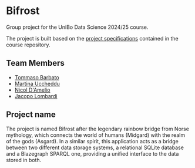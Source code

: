 # Bifrost

Group project for the UniBo Data Science 2024/25 course.

The project is built based on the [project specifications](https://github.com/comp-data/2024-2025/blob/main/docs/project/README.md)
contained in the course repository.

## Team Members
- [Tommaso Barbato](https://github.com/epistrephein)
- [Martina Uccheddu](https://github.com/martinaucch)
- [Nicol D'Amelio](https://github.com/nicoldamelio)
- [Jacopo Lombardi](https://github.com/orboboro)

## Project name
The project is named Bifrost after the legendary rainbow bridge from Norse
mythology, which connects the world of humans (Midgard) with the realm of the
gods (Asgard). In a similar spirit, this application acts as a bridge between
two different data storage systems, a relational SQLite database and a Blazegraph
SPARQL one, providing a unified interface to the data stored in both.
